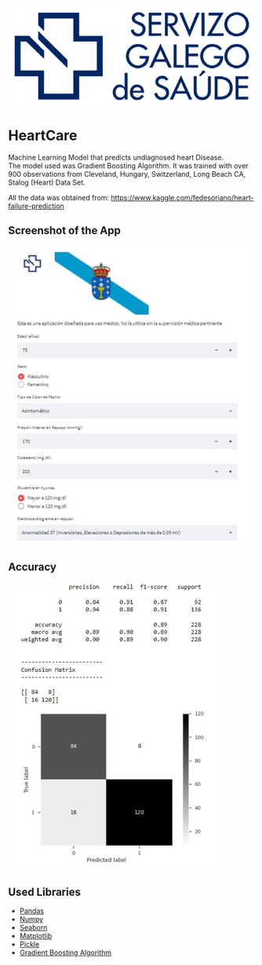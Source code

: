 ![HeartCare](https://github.com/pedromartinezleis/ML-Heart-Desease/blob/main/imagenes/logo_sergas2.png)
# HeartCare
Machine Learning Model that predicts undiagnosed heart Disease.  
The model used was Gradient Boosting Algorithm. It was trained with over 900 observations from Cleveland, Hungary, Switzerland, Long Beach CA, Stalog (Heart) Data Set.  
  
All the data was obtained from:  https://www.kaggle.com/fedesoriano/heart-failure-prediction

## Screenshot of the App
![App](https://github.com/pedromartinezleis/ML-Heart-Desease/blob/main/imagenes/ejemplo-modelo.jpg)

## Accuracy
![HeartCare](https://github.com/pedromartinezleis/ML-Heart-Desease/blob/main/imagenes/mejores-resultados.jpg)

## Used Libraries
 * [Pandas](https://pandas.pydata.org/docs/)
 * [Numpy](https://numpy.org/doc/stable/)
 * [Seaborn](https://seaborn.pydata.org/)
 * [Matplotlib](https://matplotlib.org/stable/index.html)
 * [Pickle](https://docs.python.org/3/library/pickle.html)
 * [Gradient Boosting Algorithm](https://scikit-learn.org/stable/modules/generated/sklearn.ensemble.GradientBoostingClassifier.html)

